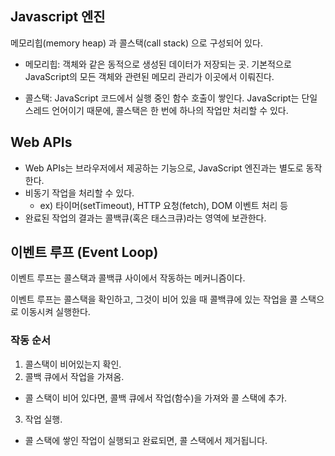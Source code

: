 ## Javascript 엔진
메모리힙(memory heap) 과 콜스택(call stack) 으로 구성되어 있다.

- 메모리힙: 객체와 같은 동적으로 생성된 데이터가 저장되는 곳. 기본적으로 JavaScript의 모든 객체와 관련된 메모리 관리가 이곳에서 이뤄진다.

- 콜스택: JavaScript 코드에서 실행 중인 함수 호출이 쌓인다. JavaScript는 단일 스레드 언어이기 때문에, 콜스택은 한 번에 하나의 작업만 처리할 수 있다.

## Web APIs
- Web APIs는 브라우저에서 제공하는 기능으로, JavaScript 엔진과는 별도로 동작한다.
- 비동기 작업을 처리할 수 있다.
  - ex) 타이머(setTimeout), HTTP 요청(fetch), DOM 이벤트 처리 등
- 완료된 작업의 결과는 콜백큐(혹은 태스크큐)라는 영역에 보관한다.

## 이벤트 루프 (Event Loop)
이벤트 루프는 콜스택과 콜백큐 사이에서 작동하는 메커니즘이다. 

이벤트 루프는 콜스택을 확인하고, 그것이 비어 있을 때 콜백큐에 있는 작업을 콜 스택으로 이동시켜 실행한다. 

### 작동 순서
1. 콜스택이 비어있는지 확인. 
2. 콜백 큐에서 작업을 가져옴.
  - 콜 스택이 비어 있다면, 콜백 큐에서 작업(함수)을 가져와 콜 스택에 추가.
3. 작업 실행.
  - 콜 스택에 쌓인 작업이 실행되고 완료되면, 콜 스택에서 제거됩니다.